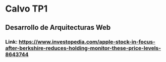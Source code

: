 # Calvo TP1
## Desarrollo de Arquitecturas Web
### Link: https://www.investopedia.com/apple-stock-in-focus-after-berkshire-reduces-holding-monitor-these-price-levels-8643744
 

